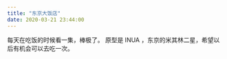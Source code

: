 ```yaml
---
title: "东京大饭店"
date: 2020-03-21 23:44:00
---
```


每天在吃饭的时候看一集，棒极了。
原型是 INUA ，东京的米其林二星，希望以后有机会可以去吃一次。
